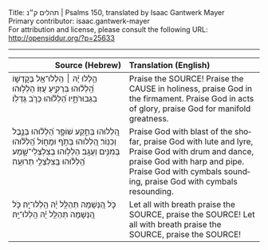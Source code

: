 <html>
<head></head>
<body>
Title: תהלים ק״נ | Psalms 150, translated by Isaac Gantwerk Mayer<br />
Primary contributor: isaac.gantwerk-mayer<br />
For attribution and license, please consult the following URL: <a href="http://opensiddur.org/?p=25633">http://opensiddur.org/?p=25633</a>
<p />
<hr />

<table style="margin-left: auto;margin-right: auto;" class="draggable">
<thead><tr><th id="x" style="text-align: right;">Source (Hebrew)</th><th style="text-align: left;">Translation (English)</th></tr></thead>
<tbody>
<tr><td style="vertical-align:top;" width="46%">
<div class="liturgy" lang="he">
					הַ֥לְלוּ יָ֨הּ ׀ 
הַֽלְלוּ־אֵ֥ל בְּקׇדְשׁ֑וֹ 				הַֽ֝לְל֗וּהוּ בִּרְקִ֥יעַ עֻזּֽוֹ׃
הַלְל֥וּהוּ בִגְבוּרֹתָ֑יו 			הַ֝לְל֗וּהוּ כְּרֹ֣ב גֻּדְלֽוֹ׃
</span></div></td>
 
<td style="vertical-align:top;" width="53%">
<div class="english" lang="en">
Praise the SOURCE! 
Praise the CAUSE in holiness,			praise God in the firmament.
Praise God in acts of glory,			praise God for manifold greatness.
</div></td></tr>


<tr><td style="vertical-align:top;" width="46%">
<div class="liturgy" lang="he">
הַ֭לְלוּהוּ בְּתֵ֣קַע שׁוֹפָ֑ר			הַ֝לְל֗וּהוּ בְּנֵ֣בֶל וְכִנּֽוֹר׃
הַ֭לְלוּהוּ בְּתֹ֣ף וּמָח֑וֹל			הַֽ֝לְל֗וּהוּ בְּמִנִּ֥ים וְעֻגָֽב׃
הַלְל֥וּהוּ בְצִלְצְלֵי־שָׁ֑מַע 			הַֽ֝לְל֗וּהוּ בְּֽצִלְצְלֵ֥י תְרוּעָֽה׃ 
</span></div></td>
 
<td style="vertical-align:top;" width="53%">
<div class="english" lang="en">
Praise God with blast of the shofar,		praise God with lute and lyre,
Praise God with drum and dance,		praise God with harp and pipe.
Praise God with cymbals sounding,		praise God with cymbals resounding.
</div></td></tr>


<tr><td style="vertical-align:top;" width="46%">
<div class="liturgy" lang="he">
כֹּ֣ל הַ֭נְּשָׁמָה תְּהַלֵּ֥ל יָ֗הּ 			הַֽלְלוּ־יָֽהּ׃
כֹּ֣ל הַ֭נְּשָׁמָה תְּהַלֵּ֥ל יָ֗הּ 		הַֽלְלוּ־יָֽהּ׃
</span></div></td>
 
<td style="vertical-align:top;" width="53%">
<div class="english" lang="en">
Let all with breath praise the SOURCE,	praise the SOURCE!
Let all with breath praise the SOURCE,	praise the SOURCE!
</div></td></tr>
</tbody></table>
</body>
</html>